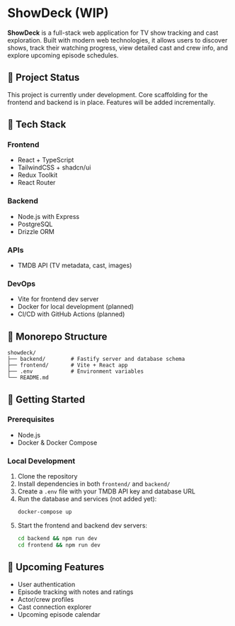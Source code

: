 # ShowDeck (WIP)

**ShowDeck** is a full-stack web application for TV show tracking and cast exploration. Built with modern web technologies, it allows users to discover shows, track their watching progress, view detailed cast and crew info, and explore upcoming episode schedules.

## 🚧 Project Status

This project is currently under development. Core scaffolding for the frontend and backend is in place. Features will be added incrementally.

## 🧱 Tech Stack

### Frontend

- React + TypeScript
- TailwindCSS + shadcn/ui
- Redux Toolkit
- React Router

### Backend

- Node.js with Express
- PostgreSQL
- Drizzle ORM

### APIs

- TMDB API (TV metadata, cast, images)

### DevOps

- Vite for frontend dev server
- Docker for local development (planned)
- CI/CD with GitHub Actions (planned)

## 📁 Monorepo Structure

```
showdeck/
├── backend/        # Fastify server and database schema
├── frontend/       # Vite + React app
├── .env            # Environment variables
└── README.md
```

## 🚀 Getting Started

### Prerequisites

- Node.js
- Docker & Docker Compose

### Local Development

1. Clone the repository
2. Install dependencies in both `frontend/` and `backend/`
3. Create a `.env` file with your TMDB API key and database URL
4. Run the database and services (not added yet):
   ```bash
   docker-compose up
   ```
5. Start the frontend and backend dev servers:
   ```bash
   cd backend && npm run dev
   cd frontend && npm run dev
   ```

## 🧪 Upcoming Features

- User authentication
- Episode tracking with notes and ratings
- Actor/crew profiles
- Cast connection explorer
- Upcoming episode calendar
